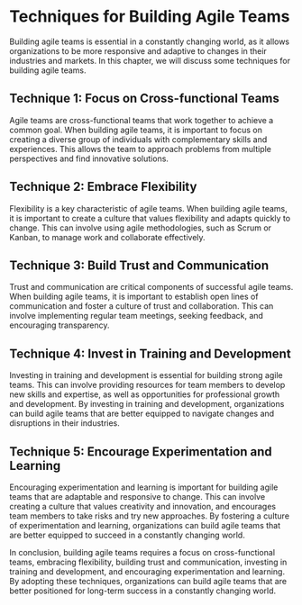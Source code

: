 Techniques for Building Agile Teams
====================================================================

Building agile teams is essential in a constantly changing world, as it allows organizations to be more responsive and adaptive to changes in their industries and markets. In this chapter, we will discuss some techniques for building agile teams.

Technique 1: Focus on Cross-functional Teams
--------------------------------------------

Agile teams are cross-functional teams that work together to achieve a common goal. When building agile teams, it is important to focus on creating a diverse group of individuals with complementary skills and experiences. This allows the team to approach problems from multiple perspectives and find innovative solutions.

Technique 2: Embrace Flexibility
--------------------------------

Flexibility is a key characteristic of agile teams. When building agile teams, it is important to create a culture that values flexibility and adapts quickly to change. This can involve using agile methodologies, such as Scrum or Kanban, to manage work and collaborate effectively.

Technique 3: Build Trust and Communication
------------------------------------------

Trust and communication are critical components of successful agile teams. When building agile teams, it is important to establish open lines of communication and foster a culture of trust and collaboration. This can involve implementing regular team meetings, seeking feedback, and encouraging transparency.

Technique 4: Invest in Training and Development
-----------------------------------------------

Investing in training and development is essential for building strong agile teams. This can involve providing resources for team members to develop new skills and expertise, as well as opportunities for professional growth and development. By investing in training and development, organizations can build agile teams that are better equipped to navigate changes and disruptions in their industries.

Technique 5: Encourage Experimentation and Learning
---------------------------------------------------

Encouraging experimentation and learning is important for building agile teams that are adaptable and responsive to change. This can involve creating a culture that values creativity and innovation, and encourages team members to take risks and try new approaches. By fostering a culture of experimentation and learning, organizations can build agile teams that are better equipped to succeed in a constantly changing world.

In conclusion, building agile teams requires a focus on cross-functional teams, embracing flexibility, building trust and communication, investing in training and development, and encouraging experimentation and learning. By adopting these techniques, organizations can build agile teams that are better positioned for long-term success in a constantly changing world.
